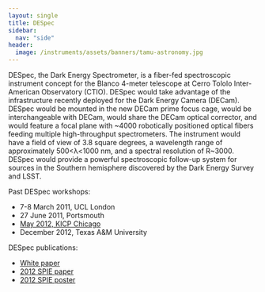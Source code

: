 ```yaml
---
layout: single
title: DESpec
sidebar:
  nav: "side"
header:
  image: /instruments/assets/banners/tamu-astronomy.jpg
---
```

DESpec, the Dark Energy Spectrometer, is a fiber-fed spectroscopic instrument concept for the Blanco 4-meter telescope at Cerro Tololo Inter-American Observatory (CTIO). DESpec would take advantage of the infrastructure recently deployed for the Dark Energy Camera (DECam). DESpec would be mounted in the new DECam prime focus cage, would be interchangeable with DECam, would share the DECam optical corrector, and would feature a focal plane with ~4000 robotically positioned optical fibers feeding multiple high-throughput spectrometers. The instrument would have a field of view of 3.8 square degrees, a wavelength range of approximately 500<λ<1000 nm, and a spectral resolution of R~3000. DESpec would provide a powerful spectroscopic follow-up system for sources in the Southern hemisphere discovered by the Dark Energy Survey and LSST.  

Past DESpec workshops:  
- 7-8 March 2011, UCL London  
- 27 June 2011, Portsmouth  
- [May 2012, KICP Chicago](https://kicp-workshops.uchicago.edu/DESpec2012/)  
- December 2012, Texas A&M University  

DESpec publications:  
- [White paper](/publications/assets/Abdalla_DESpec.pdf)  
- [2012 SPIE paper](/publications/assets/darkenergyspec.pdf)  
- [2012 SPIE poster](/publications/assets/darkenergyspecposter.pdf)  